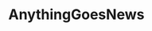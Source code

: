 ---
title: AnythingGoesNews
crosslinks:
- JustTheTopNews
- conspiracy
- news
- worldpolitics
- POLITIC
- uncensorednews
- me_irl
- TrueReddit
- WarUpdates
- WayOfTheBern
- The_Donald
- Ask_Politics
- southafrica
- ActiveMeasures
- xkcd
- todayilearned
- NewsYouShouldKnow
- technology
- Serendipity
---